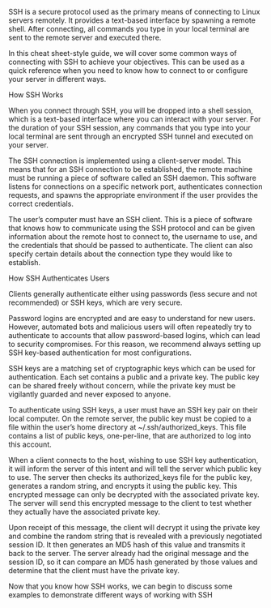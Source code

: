 SSH is a secure protocol used as the primary means of connecting to Linux servers remotely. It provides a text-based interface by spawning a remote shell. After connecting, all commands you type in your local terminal are sent to the remote server and executed there.

In this cheat sheet-style guide, we will cover some common ways of connecting with SSH to achieve your objectives. This can be used as a quick reference when you need to know how to connect to or configure your server in different ways.

How SSH Works

When you connect through SSH, you will be dropped into a shell session, which is a text-based interface where you can interact with your server. For the duration of your SSH session, any commands that you type into your local terminal are sent through an encrypted SSH tunnel and executed on your server.

The SSH connection is implemented using a client-server model. This means that for an SSH connection to be established, the remote machine must be running a piece of software called an SSH daemon. This software listens for connections on a specific network port, authenticates connection requests, and spawns the appropriate environment if the user provides the correct credentials.

The user’s computer must have an SSH client. This is a piece of software that knows how to communicate using the SSH protocol and can be given information about the remote host to connect to, the username to use, and the credentials that should be passed to authenticate. The client can also specify certain details about the connection type they would like to establish.


How SSH Authenticates Users

Clients generally authenticate either using passwords (less secure and not recommended) or SSH keys, which are very secure.

Password logins are encrypted and are easy to understand for new users. However, automated bots and malicious users will often repeatedly try to authenticate to accounts that allow password-based logins, which can lead to security compromises. For this reason, we recommend always setting up SSH key-based authentication for most configurations.

SSH keys are a matching set of cryptographic keys which can be used for authentication. Each set contains a public and a private key. The public key can be shared freely without concern, while the private key must be vigilantly guarded and never exposed to anyone.

To authenticate using SSH keys, a user must have an SSH key pair on their local computer. On the remote server, the public key must be copied to a file within the user’s home directory at ~/.ssh/authorized_keys. This file contains a list of public keys, one-per-line, that are authorized to log into this account.

When a client connects to the host, wishing to use SSH key authentication, it will inform the server of this intent and will tell the server which public key to use. The server then checks its authorized_keys file for the public key, generates a random string, and encrypts it using the public key. This encrypted message can only be decrypted with the associated private key. The server will send this encrypted message to the client to test whether they actually have the associated private key.

Upon receipt of this message, the client will decrypt it using the private key and combine the random string that is revealed with a previously negotiated session ID. It then generates an MD5 hash of this value and transmits it back to the server. The server already had the original message and the session ID, so it can compare an MD5 hash generated by those values and determine that the client must have the private key.

Now that you know how SSH works, we can begin to discuss some examples to demonstrate different ways of working with SSH
